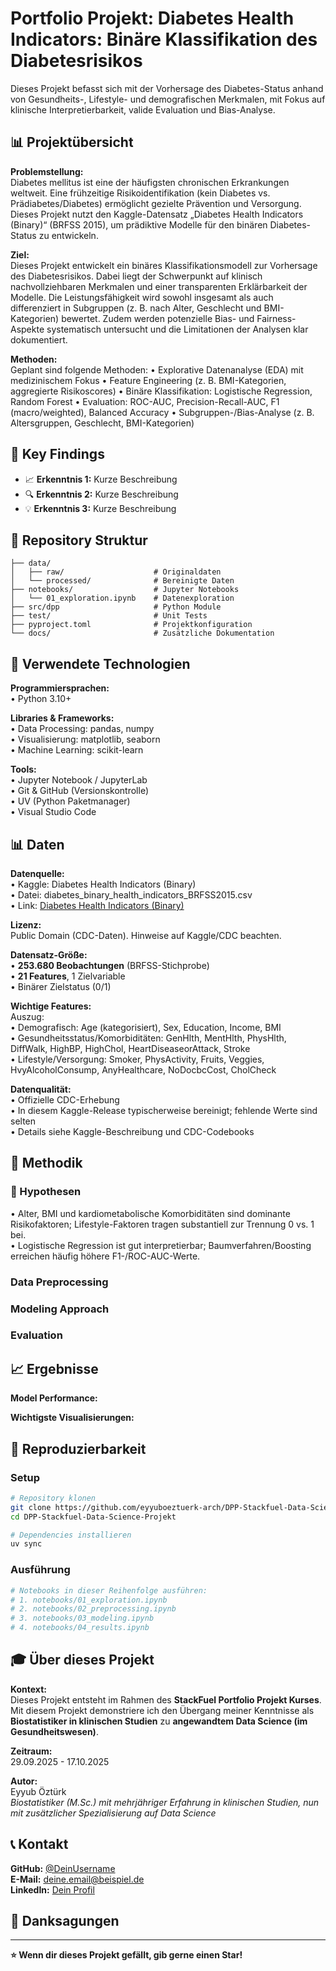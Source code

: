 # Portfolio Projekt: Diabetes Health Indicators: Binäre Klassifikation des Diabetesrisikos

Dieses Projekt befasst sich mit der Vorhersage des Diabetes-Status anhand von Gesundheits-, Lifestyle- und demografischen Merkmalen, mit Fokus auf klinische Interpretierbarkeit, valide Evaluation und Bias-Analyse.


## 📊 Projektübersicht

**Problemstellung:**  
Diabetes mellitus ist eine der häufigsten chronischen Erkrankungen weltweit. Eine frühzeitige Risikoidentifikation (kein Diabetes vs. Prädiabetes/Diabetes) ermöglicht gezielte Prävention und Versorgung. Dieses Projekt nutzt den Kaggle-Datensatz „Diabetes Health Indicators (Binary)“ (BRFSS 2015), um prädiktive Modelle für den binären Diabetes-Status zu entwickeln.

**Ziel:**  
Dieses Projekt entwickelt ein binäres Klassifikationsmodell zur Vorhersage des Diabetesrisikos. Dabei liegt der Schwerpunkt auf klinisch nachvollziehbaren Merkmalen und einer transparenten Erklärbarkeit der Modelle. Die Leistungsfähigkeit wird sowohl insgesamt als auch differenziert in Subgruppen (z. B. nach Alter, Geschlecht und BMI-Kategorien) bewertet. Zudem werden potenzielle Bias- und Fairness-Aspekte systematisch untersucht und die Limitationen der Analysen klar dokumentiert.

**Methoden:**  
Geplant sind folgende Methoden:
• Explorative Datenanalyse (EDA) mit medizinischem Fokus
• Feature Engineering (z. B. BMI-Kategorien, aggregierte Risikoscores)
• Binäre Klassifikation: Logistische Regression, Random Forest
• Evaluation: ROC-AUC, Precision-Recall-AUC, F1 (macro/weighted), Balanced Accuracy
• Subgruppen-/Bias-Analyse (z. B. Altersgruppen, Geschlecht, BMI-Kategorien)

## 🎯 Key Findings

<!-- Hier deine wichtigsten Erkenntnisse in 3-5 Bullet Points -->
- 📈 **Erkenntnis 1:** Kurze Beschreibung
- 🔍 **Erkenntnis 2:** Kurze Beschreibung  
- 💡 **Erkenntnis 3:** Kurze Beschreibung

## 📁 Repository Struktur

```
├── data/
│   ├── raw/                    # Originaldaten
│   └── processed/              # Bereinigte Daten
├── notebooks/                  # Jupyter Notebooks
│   └── 01_exploration.ipynb    # Datenexploration
├── src/dpp                     # Python Module
├── test/                       # Unit Tests
├── pyproject.toml              # Projektkonfiguration
└── docs/                       # Zusätzliche Dokumentation
```

## 🔧 Verwendete Technologien

**Programmiersprachen:**  
• Python 3.10+

**Libraries & Frameworks:**  
• Data Processing: pandas, numpy  
• Visualisierung: matplotlib, seaborn  
• Machine Learning: scikit-learn

**Tools:**  
• Jupyter Notebook / JupyterLab  
• Git & GitHub (Versionskontrolle)  
• UV (Python Paketmanager)  
• Visual Studio Code

## 📊 Daten

**Datenquelle:**  
• Kaggle: Diabetes Health Indicators (Binary)  
• Datei: diabetes_binary_health_indicators_BRFSS2015.csv  
• Link: [Diabetes Health Indicators (Binary)](https://www.kaggle.com/datasets/alexteboul/diabetes-health-indicators-dataset/data?select=diabetes_binary_health_indicators_BRFSS2015.csv)  

**Lizenz:**  
Public Domain (CDC-Daten). Hinweise auf Kaggle/CDC beachten.

**Datensatz-Größe:**  
• **253.680 Beobachtungen** (BRFSS-Stichprobe)  
• **21 Features**, 1 Zielvariable  
• Binärer Zielstatus (0/1)

**Wichtige Features:**  
Auszug:  
• Demografisch: Age (kategorisiert), Sex, Education, Income, BMI  
• Gesundheitsstatus/Komorbiditäten: GenHlth, MentHlth, PhysHlth, DiffWalk, HighBP, HighChol, HeartDiseaseorAttack, Stroke  
• Lifestyle/Versorgung: Smoker, PhysActivity, Fruits, Veggies, HvyAlcoholConsump, AnyHealthcare, NoDocbcCost, CholCheck  

**Datenqualität:**  
• Offizielle CDC-Erhebung  
• In diesem Kaggle-Release typischerweise bereinigt; fehlende Werte sind selten  
• Details siehe Kaggle-Beschreibung und CDC-Codebooks

## 🤖 Methodik

### 🔬 Hypothesen

• Alter, BMI und kardiometabolische Komorbiditäten sind dominante Risikofaktoren; Lifestyle-Faktoren tragen substantiell zur Trennung 0 vs. 1 bei.  
• Logistische Regression ist gut interpretierbar; Baumverfahren/Boosting erreichen häufig höhere F1-/ROC-AUC-Werte.

### Data Preprocessing
<!-- Kurze Beschreibung deiner Datenbereinigung -->

### Modeling Approach  
<!-- Welche Modelle hast du getestet? -->

### Evaluation
<!-- Wie hast du die Ergebnisse bewertet? -->

## 📈 Ergebnisse

**Model Performance:**
<!-- Deine besten Metriken (Accuracy, RMSE, etc.) -->

**Wichtigste Visualisierungen:**
<!-- Verweis auf Key-Plots in deinen Notebooks -->

## 🚀 Reproduzierbarkeit

### Setup
```bash
# Repository klonen
git clone https://github.com/eyyuboeztuerk-arch/DPP-Stackfuel-Data-Science-Projekt.git
cd DPP-Stackfuel-Data-Science-Projekt

# Dependencies installieren
uv sync
```

### Ausführung
```bash
# Notebooks in dieser Reihenfolge ausführen:
# 1. notebooks/01_exploration.ipynb
# 2. notebooks/02_preprocessing.ipynb  
# 3. notebooks/03_modeling.ipynb
# 4. notebooks/04_results.ipynb
```


## 🎓 Über dieses Projekt

**Kontext:**  
Dieses Projekt entsteht im Rahmen des **StackFuel Portfolio Projekt Kurses**. Mit diesem Projekt demonstriere ich den Übergang meiner Kenntnisse als **Biostatistiker in klinischen Studien** zu **angewandtem Data Science (im Gesundheitswesen)**.

**Zeitraum:**  
29.09.2025 - 17.10.2025

**Autor:**  
Eyyub Öztürk  
  *Biostatistiker (M.Sc.) mit mehrjähriger Erfahrung in klinischen Studien, nun mit zusätzlicher Spezialisierung auf Data Science*

## 📞 Kontakt

**GitHub:** [@DeinUsername](https://github.com/DeinUsername)  
**E-Mail:** deine.email@beispiel.de  
**LinkedIn:** [Dein Profil](https://linkedin.com/in/dein-profil)

## 🙏 Danksagungen

<!-- Hier kannst du Personen oder Ressourcen erwähnen, die dir geholfen haben -->

---

**⭐ Wenn dir dieses Projekt gefällt, gib gerne einen Star!**
